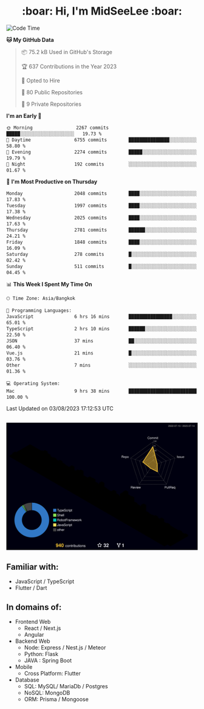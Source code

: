 <h1 align="center"> :boar: Hi, I'm MidSeeLee :boar:</h1>
 
<!--START_SECTION:waka-->
![Code Time](http://img.shields.io/badge/Code%20Time-795%20hrs-blue)

**🐱 My GitHub Data** 

> 📦 75.2 kB Used in GitHub's Storage 
 > 
> 🏆 637 Contributions in the Year 2023
 > 
> 💼 Opted to Hire
 > 
> 📜 80 Public Repositories 
 > 
> 🔑 9 Private Repositories 
 > 
**I'm an Early 🐤** 

```text
🌞 Morning                2267 commits        █████░░░░░░░░░░░░░░░░░░░░   19.73 % 
🌆 Daytime                6755 commits        ███████████████░░░░░░░░░░   58.80 % 
🌃 Evening                2274 commits        █████░░░░░░░░░░░░░░░░░░░░   19.79 % 
🌙 Night                  192 commits         ░░░░░░░░░░░░░░░░░░░░░░░░░   01.67 % 
```
📅 **I'm Most Productive on Thursday** 

```text
Monday                   2048 commits        ████░░░░░░░░░░░░░░░░░░░░░   17.83 % 
Tuesday                  1997 commits        ████░░░░░░░░░░░░░░░░░░░░░   17.38 % 
Wednesday                2025 commits        ████░░░░░░░░░░░░░░░░░░░░░   17.63 % 
Thursday                 2781 commits        ██████░░░░░░░░░░░░░░░░░░░   24.21 % 
Friday                   1848 commits        ████░░░░░░░░░░░░░░░░░░░░░   16.09 % 
Saturday                 278 commits         █░░░░░░░░░░░░░░░░░░░░░░░░   02.42 % 
Sunday                   511 commits         █░░░░░░░░░░░░░░░░░░░░░░░░   04.45 % 
```


📊 **This Week I Spent My Time On** 

```text
🕑︎ Time Zone: Asia/Bangkok

💬 Programming Languages: 
JavaScript               6 hrs 16 mins       ████████████████░░░░░░░░░   65.01 % 
TypeScript               2 hrs 10 mins       ██████░░░░░░░░░░░░░░░░░░░   22.50 % 
JSON                     37 mins             ██░░░░░░░░░░░░░░░░░░░░░░░   06.40 % 
Vue.js                   21 mins             █░░░░░░░░░░░░░░░░░░░░░░░░   03.76 % 
Other                    7 mins              ░░░░░░░░░░░░░░░░░░░░░░░░░   01.36 % 

💻 Operating System: 
Mac                      9 hrs 38 mins       █████████████████████████   100.00 % 
```


 Last Updated on 03/08/2023 17:12:53 UTC
<!--END_SECTION:waka-->

##

![](./profile-3d-contrib/profile-night-rainbow.svg)

## Familiar with:
- JavaScript / TypeScript
- Flutter / Dart

## In domains of:
- Frontend Web
  - React / Next.js
  - Angular
- Backend Web
  - Node: Express / Nest.js / Meteor
  - Python: Flask
  - JAVA : Spring Boot
- Mobile
  - Cross Platform: Flutter
- Database
  - SQL: MySQL/ MariaDb / Postgres
  - NoSQL: MongoDB
  - ORM: Prisma / Mongoose
